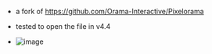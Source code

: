 * a fork of https://github.com/Orama-Interactive/Pixelorama

* tested to open the file in v4.4
* ![image](https://github.com/user-attachments/assets/11667a46-c6a0-4a63-9f9c-7f40455c049c)
